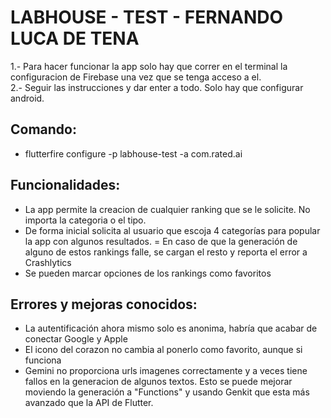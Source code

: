# LABHOUSE - TEST - FERNANDO LUCA DE TENA


1.- Para hacer funcionar la app solo hay que correr en el terminal la configuracion de Firebase una vez que se tenga acceso a el.  
2.- Seguir las instrucciones y dar enter a todo. Solo hay que configurar android.

## Comando:
- flutterfire configure -p labhouse-test -a com.rated.ai

## Funcionalidades:
- La app permite la creacion de cualquier ranking que se le solicite. No importa la categoria o el tipo.
- De forma inicial solicita al usuario que escoja 4 categorías para popular la app con algunos resultados.
  = En caso de que la generación de alguno de estos rankings falle, se cargan el resto y reporta el error a Crashlytics
- Se pueden marcar opciones de los rankings como favoritos

## Errores y mejoras conocidos:
- La autentificación ahora mismo solo es anonima, habría que acabar de conectar Google y Apple
- El icono del corazon no cambia al ponerlo como favorito, aunque si funciona
- Gemini no proporciona urls imagenes correctamente y a veces tiene fallos en la generacion de algunos textos. Esto se puede mejorar moviendo la generación a "Functions" y usando Genkit que esta más avanzado que la API de Flutter.